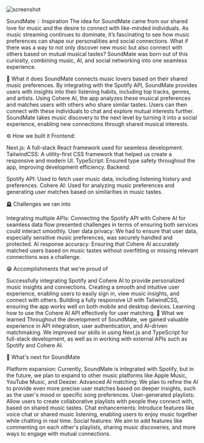 
![screenshot](https://d112y698adiu2z.cloudfront.net/photos/production/software_photos/003/207/126/datas/gallery.jpg)

SoundMate
💡 Inspiration
The idea for SoundMate came from our shared love for music and the desire to connect with like-minded individuals. As music streaming continues to dominate, it’s fascinating to see how music preferences can shape our personalities and social connections. What if there was a way to not only discover new music but also connect with others based on mutual musical tastes? SoundMate was born out of this curiosity, combining music, AI, and social networking into one seamless experience.

🎵 What it does
SoundMate connects music lovers based on their shared music preferences. By integrating with the Spotify API, SoundMate provides users with insights into their listening habits, including top tracks, genres, and artists. Using Cohere AI, the app analyzes these musical preferences and matches users with others who share similar tastes. Users can then connect with these individuals to chat and explore mutual interests further. SoundMate takes music discovery to the next level by turning it into a social experience, enabling new connections through shared musical interests.

⚙️ How we built it
Frontend:

Next.js: A full-stack React framework used for seamless development.
TailwindCSS: A utility-first CSS framework that helped us create a responsive and modern UI.
TypeScript: Ensured type safety throughout the app, improving development efficiency.
Backend:

Spotify API: Used to fetch user music data, including listening history and preferences.
Cohere AI: Used for analyzing music preferences and generating user matches based on similarities in music tastes.

🪦 Challenges we ran into

Integrating multiple APIs: Connecting the Spotify API with Cohere AI for seamless data flow presented challenges in terms of ensuring both services could interact smoothly.
User data privacy: We had to ensure that user data, especially sensitive music preferences, was securely handled and protected.
AI response accuracy: Ensuring that Cohere AI accurately matched users based on music tastes without overfitting or missing relevant connections was a challenge.

😁 Accomplishments that we're proud of

Successfully integrating Spotify and Cohere AI to provide personalized music insights and connections.
Creating a smooth and intuitive user experience, enabling users to easily sign in, view music insights, and connect with others.
Building a fully responsive UI with TailwindCSS, ensuring the app works well on both mobile and desktop devices.
Learning how to use the Cohere AI API effectively for user matching.
📖 What we learned
Throughout the development of SoundMate, we gained valuable experience in API integration, user authentication, and AI-driven matchmaking. We improved our skills in using Next.js and TypeScript for full-stack development, as well as in working with external APIs such as Spotify and Cohere AI.

🤔 What's next for SoundMate

Platform expansion: Currently, SoundMate is integrated with Spotify, but in the future, we plan to expand to other music platforms like Apple Music, YouTube Music, and Deezer.
Advanced AI matching: We plan to refine the AI to provide even more precise user matches based on deeper insights, such as the user's mood or specific song preferences.
User-generated playlists: Allow users to create collaborative playlists with people they connect with, based on shared music tastes.
Chat enhancements: Introduce features like voice chat or shared music listening, enabling users to enjoy music together while chatting in real time.
Social features: We aim to add features like commenting on each other's playlists, sharing music discoveries, and more ways to engage with mutual connections.
